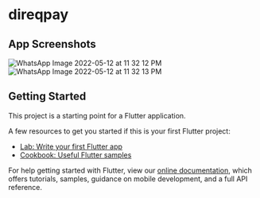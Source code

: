 # direqpay

## App Screenshots
![WhatsApp Image 2022-05-12 at 11 32 12 PM](https://user-images.githubusercontent.com/50459968/168140120-0a66ad39-c023-4d61-a796-d68cb9a4debf.jpeg)
![WhatsApp Image 2022-05-12 at 11 32 13 PM](https://user-images.githubusercontent.com/50459968/168140098-bca410a6-59e2-4a65-9a07-9f34e292bafc.jpeg)



## Getting Started

This project is a starting point for a Flutter application.

A few resources to get you started if this is your first Flutter project:

- [Lab: Write your first Flutter app](https://flutter.dev/docs/get-started/codelab)
- [Cookbook: Useful Flutter samples](https://flutter.dev/docs/cookbook)

For help getting started with Flutter, view our
[online documentation](https://flutter.dev/docs), which offers tutorials,
samples, guidance on mobile development, and a full API reference.
